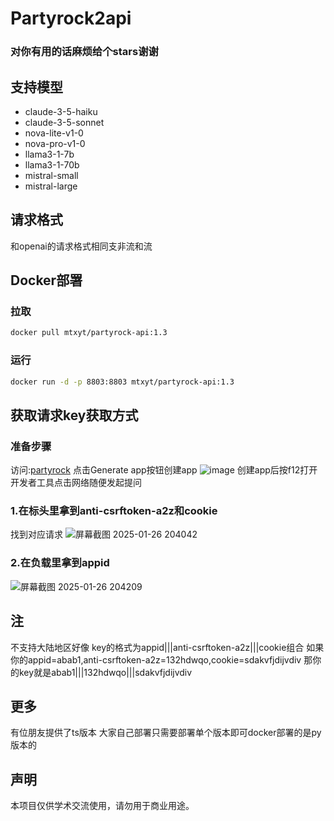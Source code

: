 # Partyrock2api

### 对你有用的话麻烦给个stars谢谢

## 支持模型
- claude-3-5-haiku
- claude-3-5-sonnet
- nova-lite-v1-0
- nova-pro-v1-0
- llama3-1-7b
- llama3-1-70b
- mistral-small
- mistral-large

## 请求格式
和openai的请求格式相同支非流和流

## Docker部署
### 拉取
```bash
docker pull mtxyt/partyrock-api:1.3
```
### 运行
```bash
docker run -d -p 8803:8803 mtxyt/partyrock-api:1.3
```
## 获取请求key获取方式
### 准备步骤
访问:[partyrock](https://partyrock.aws "https://partyrock.aws")
点击Generate app按钮创建app
![image](https://github.com/user-attachments/assets/847748e6-896f-471d-8048-de3379cdbf70)
创建app后按f12打开开发者工具点击网络随便发起提问
### 1.在标头里拿到anti-csrftoken-a2z和cookie
找到对应请求
![屏幕截图 2025-01-26 204042](https://github.com/user-attachments/assets/e8c27ce9-0a0d-468c-89aa-8c61e64b990e)
### 2.在负载里拿到appid
![屏幕截图 2025-01-26 204209](https://github.com/user-attachments/assets/37c6707f-ad98-4cad-af35-b37d6c4d1ef7)

## 注
不支持大陆地区好像
key的格式为appid|||anti-csrftoken-a2z|||cookie组合
如果你的appid=abab1,anti-csrftoken-a2z=132hdwqo,cookie=sdakvfjdijvdiv
那你的key就是abab1|||132hdwqo|||sdakvfjdijvdiv

## 更多
有位朋友提供了ts版本
大家自己部署只需要部署单个版本即可docker部署的是py版本的

## 声明
本项目仅供学术交流使用，请勿用于商业用途。
